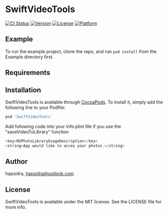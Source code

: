 # SwiftVideoTools

[![CI Status](https://img.shields.io/travis/hapsidra/SwiftVideoTools.svg?style=flat)](https://travis-ci.org/hapsidra/SwiftVideoTools)
[![Version](https://img.shields.io/cocoapods/v/SwiftVideoTools.svg?style=flat)](https://cocoapods.org/pods/SwiftVideoTools)
[![License](https://img.shields.io/cocoapods/l/SwiftVideoTools.svg?style=flat)](https://cocoapods.org/pods/SwiftVideoTools)
[![Platform](https://img.shields.io/cocoapods/p/SwiftVideoTools.svg?style=flat)](https://cocoapods.org/pods/SwiftVideoTools)

## Example

To run the example project, clone the repo, and run `pod install` from the Example directory first.

## Requirements

## Installation

SwiftVideoTools is available through [CocoaPods](https://cocoapods.org). To install
it, simply add the following line to your Podfile:

```ruby
pod 'SwiftVideoTools'
```

Add following code into your info.plint file if you use the "saveVideoToLibrary" function
```swift
<key>NSPhotoLibraryUsageDescription</key>
<string>App would like to acces your photos.</string>
```

## Author

hapsidra, hapsidra@outlook.com

## License

SwiftVideoTools is available under the MIT license. See the LICENSE file for more info.
